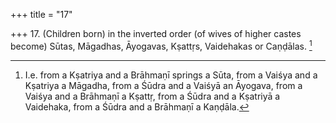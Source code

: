 +++
title = "17"

+++
17. (Children born) in the inverted order (of wives of higher castes become) Sūtas, Māgadhas, Āyogavas, Kṣattṛs, Vaidehakas or Caṇḍālas. [^17] 


[^17]:  I.e. from a Kṣatriya and a Brāhmaṇī springs a Sūta, from a Vaiśya and a Kṣatriya a Māgadha, from a Śūdra and a Vaiśyā an Āyogava, from a Vaiśya and a Brāhmaṇī a Kṣattṛ, from a Śūdra and a Kṣatriyā a Vaidehaka, from a Śūdra and a Brāhmaṇī a Kaṇḍāla.
